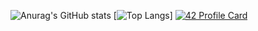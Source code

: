 ![Anurag's GitHub stats](https://github-readme-stats.vercel.app/api?username=williamollio&show_icons=true&theme=tokyonight)
[![Top Langs](https://github-readme-stats.vercel.app/api/top-langs/?username=williamollio&theme=tokyonight)]
[![42 Profile Card](https://1337-readme.vercel.app/api/profile?cursus=42cursus&dark=true&email=hide&leet_logo=hide&login=wollio)](https://profile.intra.42.fr/users/wollio)
